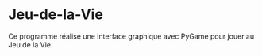 # Jeu-de-la-Vie
Ce programme réalise une interface graphique avec PyGame pour jouer au Jeu de la Vie. 
